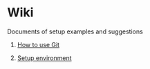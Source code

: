 # Wiki
Documents of setup examples and suggestions

1. [How to use Git](How-to-use-git.md)

2. [Setup environment](Setup-environment.md)

